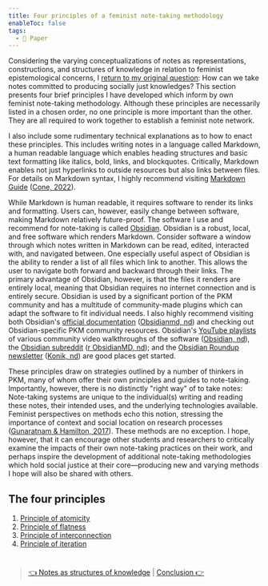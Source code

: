 ```yaml
---
title: Four principles of a feminist note-taking methodology
enableToc: false
tags:
  - 📖 Paper
---
```


Considering the varying conceptualizations of notes as representations, constructions, and structures of knowledge in relation to feminist epistemological concerns, I [return to my original question](@2%20Introduction.md): How can we take notes committed to producing socially just knowledges? This section presents four brief principles I have developed which inform by own feminist note-taking methodology. Although these principles are necessarily listed in a chosen order, no one principle is more important than the other. They are all required to work together to establish a feminist note network.

I also include some rudimentary technical explanations as to how to enact these principles. This includes writing notes in a language called Markdown, a human readable language which enables heading structures and basic text formatting like italics, bold, links, and blockquotes. Critically, Markdown enables not just hyperlinks to outside resources but also links between files. For details on Markdown syntax, I highly recommend visiting [Markdown Guide](https://www.markdownguide.org) ([Cone, 2022](References/Cone,%202022.md)).

While Markdown is human readable, it requires software to render its links and formatting. Users can, however, easily change between software, making Markdown relatively future-proof. The software I use and recommend for note-taking is called [Obsidian](https://obsidian.md). Obsidian is a robust, local, and free software which renders Markdown. Consider software a window through which notes written in Markdown can be read, edited, interacted with, and navigated between. One especially useful aspect of Obsidian is the ability to render a list of all files which link to another. This allows the user to navigate both forward and backward through their links. The primary advantage of Obsidian, however, is that the files it renders are entirely local, meaning that Obsidian requires no internet connection and is entirely secure. Obsidian is used by a significant portion of the PKM community and has a multitude of community-made plugins which can adapt the software to fit individual needs. I also highly recommend visiting both Obsidian's [official documentation](https://help.obsidian.md/Obsidian/Index) ([Obsidianmd, nd](References/Obsidianmd,%20nd.md)) and checking out Obsidian-specific PKM community resources. Obsidian's [YouTube playlists](https://www.youtube.com/@obsdmd/playlists) of various community video walkthroughs of the software ([Obsidian, nd](References/Obsidian,%20nd.md)), the [Obsidian subreddit](https://www.reddit.com/r/obsidianmd) ([r ObsidianMD, nd](References/r%20ObsidianMD,%20nd.md)); and the [Obsidian Roundup newsletter](https://www.reddit.com/r/obsidianmd) ([Konik, nd](References/Konik,%20nd.md)) are good places get started.

These principles draw on strategies outlined by a number of thinkers in PKM, many of whom offer their own principles and guides to note-taking. Importantly, however, there is no distinctly "right way" of to take notes: Note-taking systems are unique to the individual(s) writing and reading these notes, their intended uses, and the underlying technologies available. Feminist perspectives on methods echo this notion, stressing the importance of context and social location on research processes ([Gunaratnam & Hamilton, 2017](References/Gunaratnam%20&%20Hamilton,%202017.md)). These methods are no exception. I hope, however, that it can encourage other students and researchers to critically examine the impacts of their own note-taking practices on their work, and perhaps inspire the development of additional note-taking methodologies which hold social justice at their core—producing new and varying methods I hope will also be shared with others.

## The four principles

1. [Principle of atomicity](@6a%20Principle%20of%20atomicity.md)
1. [Principle of flatness](@6b%20Principle%20of%20flatness.md)
1. [Principle of interconnection](@6c%20Principle%20of%20interconnection.md)
1. [Principle of iteration](@6d%20Principle%20of%20iteration.md)

# 

 > 
 > [👈 Notes as structures of knowledge](@5%20Notes%20as%20structures%20of%20knowledge.md) | [Conclusion 👉](@7%20Conclusion.md)
